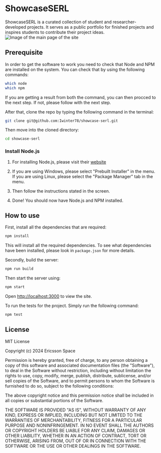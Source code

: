 # ShowcaseSERL

ShowcaseSERL is a curated collection of student and researcher- developed projects. It serves as a public portfolio for finished projects and inspires students to contribute their project ideas.
![Image of the main page of the site](https://github.com/user-attachments/assets/47fc3833-9c6c-43cf-a9f3-26ee1d67ea22)

## Prerequisite
In order to get the software to work you need to check that Node and NPM are installed on the system. You can check that by using the following commands:
```bash
which node
which npm
```
If you are getting a result from both the command, you can then procced to the next step. If not, please follow with the next step.

After that, clone the repo by typing the following command in the terminal:

```bash
git clone git@github.com:Iwinter78/showcase-serl.git
```

Then move into the cloned directory:
```bash
cd showcase-serl
```

### Install Node.js
1. For installing Node.js, please visit their [website](https://nodejs.org/en/download/package-manager)

1. If you are using Windows, please select "Prebuilt Installer" in the menu. If you are using Linux, please select the "Package Manager" tab in the menu. 

1. Then follow the instructions stated in the screen. 

1. Done! You should now have Node.js and NPM installed.

## How to use

First, install all the dependencies that are required:
```bash
npm install
```
This will install all the required dependencies. To see what dependencies have been installed,
please look in `package.json` for more details.

Secondly, build the server:

```bash
npm run build
```

Then start the server using:
```bash
npm start
```

Open [http://localhost:3000](http://localhost:3000) to view the site.

To run the tests for the project. Simply run the following command:
```bash
npm test
```

## License

MIT License

Copyright (c) 2024 Ericsson Space

Permission is hereby granted, free of charge, to any person obtaining a copy
of this software and associated documentation files (the "Software"), to deal
in the Software without restriction, including without limitation the rights
to use, copy, modify, merge, publish, distribute, sublicense, and/or sell
copies of the Software, and to permit persons to whom the Software is
furnished to do so, subject to the following conditions:

The above copyright notice and this permission notice shall be included in all
copies or substantial portions of the Software.

THE SOFTWARE IS PROVIDED "AS IS", WITHOUT WARRANTY OF ANY KIND, EXPRESS OR
IMPLIED, INCLUDING BUT NOT LIMITED TO THE WARRANTIES OF MERCHANTABILITY,
FITNESS FOR A PARTICULAR PURPOSE AND NONINFRINGEMENT. IN NO EVENT SHALL THE
AUTHORS OR COPYRIGHT HOLDERS BE LIABLE FOR ANY CLAIM, DAMAGES OR OTHER
LIABILITY, WHETHER IN AN ACTION OF CONTRACT, TORT OR OTHERWISE, ARISING FROM,
OUT OF OR IN CONNECTION WITH THE SOFTWARE OR THE USE OR OTHER DEALINGS IN THE
SOFTWARE.
